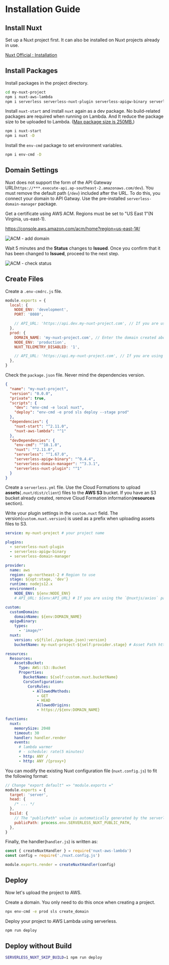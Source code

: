 # Installation Guide

## Install Nuxt

Set up a Nuxt project first. It can also be installed on Nuxt projects already in use.

[Nuxt Official : Installation](https://nuxtjs.org/guide/installation/)

## Install Packages

Install packages in the project directory.

```bash
cd my-nuxt-project
npm i nuxt-aws-lambda
npm i serverless serverless-nuxt-plugin serverless-apigw-binary serverless-domain-manager -D
```

Install `nuxt-start` and install `nuxt` again as a dev package. No build-related packages are required when running on Lambda. And It reduce the package size to be uploaded to Lambda. ([Max package size is 250MB.](https://docs.aws.amazon.com/lambda/latest/dg/gettingstarted-limits.html))

```bash
npm i nuxt-start
npm i nuxt -D
```

Install the `env-cmd` package to set environment variables.

```bash
npm i env-cmd -D
```

## Domain Settings

Nuxt does not support the form of the API Gateway URL(`https://***.execute-api.ap-southeast-2.amazonaws.com/dev`). You must remove the default path (`/dev`) included after the URL. To do this, you connect your domain to API Gatway. Use the pre-installed `serverless-domain-manager` package.

Get a certificate using AWS ACM. Regions must be set to "US East 1"(N Virginia, us-east-1).

https://console.aws.amazon.com/acm/home?region=us-east-1#/

![ACM - add domain](images/readme1.png)

Wait 5 minutes and the **Status** changes to **Issued**. Once you confirm that it has been changed to **Issued**, proceed to the next step.

![ACM - check status](images/readme2.png)

## Create Files

Create a `.env-cmdrc.js` file.

```js
module.exports = {
  local: {
    NODE_ENV: 'development',
    PORT: '8080',

    // API_URL: 'https://api.dev.my-nuxt-project.com', // If you are using the `@nuxtjs/axios` package, you need to set environment variables.
  },
  prod: {
    DOMAIN_NAME: 'my-nuxt-project.com', // Enter the domain created above.
    NODE_ENV: 'production',
    NUXT_TELEMETRY_DISABLED: '1',

    // API_URL: 'https://api.my-nuxt-project.com', // If you are using the `@nuxtjs/axios` package, you need to set environment variables.
  },
}
```

Check the `package.json` file. Never mind the dependencies version.

```json
{
  "name": "my-nuxt-project",
  "version": "0.0.0",
  "private": true,
  "scripts": {
    "dev": "env-cmd -e local nuxt",
    "deploy": "env-cmd -e prod sls deploy --stage prod"
  },
  "dependencies": {
    "nuxt-start": "^2.11.0",
    "nuxt-aws-lambda": "^1"
  },
  "devDependencies": {
    "env-cmd": "^10.1.0",
    "nuxt": "^2.11.0",
    "serverless": "^1.67.0",
    "serverless-apigw-binary": "^0.4.4",
    "serverless-domain-manager": "^3.3.1",
    "serverless-nuxt-plugin": "^1"
  }
}
```

Create a `serverless.yml` file. Use the Cloud Formations to upload **assets**(`.nuxt/dist/client`) files to the **AWS S3** bucket. If you have an S3 bucket already created, remove Cloud Formation information(**resources** section).

Write your plugin settings in the `custom.nuxt` field. The version(`custom.nuxt.version`) is used as a prefix when uploading assets files to S3.

```yml
service: my-nuxt-project # your project name

plugins:
  - serverless-nuxt-plugin
  - serverless-apigw-binary
  - serverless-domain-manager

provider:
  name: aws
  region: ap-northeast-2 # Region to use
  stage: ${opt:stage, 'dev'}
  runtime: nodejs12.x
  environment:
    NODE_ENV: ${env:NODE_ENV}
    # API_URL: ${env:API_URL} # If you are using the `@nuxtjs/axios` package, you need to set environment variables.

custom:
  customDomain:
    domainName: ${env:DOMAIN_NAME}
  apigwBinary:
    types:
      - 'image/*'
  nuxt:
    version: v${file(./package.json):version}
    bucketName: my-nuxt-project-${self:provider.stage} # Asset Path https://my-nuxt-project-prod.s3.amazonaws.com/v1.3.1/

resources:
  Resources:
    AssetsBucket:
      Type: AWS::S3::Bucket
      Properties:
        BucketName: ${self:custom.nuxt.bucketName}
        CorsConfiguration:
          CorsRules:
            - AllowedMethods:
              - GET
              - HEAD
              AllowedOrigins:
              - https://${env:DOMAIN_NAME}

functions:
  nuxt:
    memorySize: 2048
    timeout: 30
    handler: handler.render
    events:
      # lambda warmer
      # - schedule: rate(5 minutes)
      - http: ANY /
      - http: ANY /{proxy+}
```

You can modify the existing Nuxt configuration file (`nuxt.config.js`) to fit the following format:

```js
// Change "export default" => "module.exports ="
module.exports = {
  target: 'server',
  head: {
    /* ... */
  },
  build: {
    // The "publicPath" value is automatically generated by the serverless-nuxt plug-in
    publicPath: process.env.SERVERLESS_NUXT_PUBLIC_PATH,
  },
}
```

Finally, the handler(`handler.js`) is written as:

```js
const { createNuxtHandler } = require('nuxt-aws-lambda')
const config = require('./nuxt.config.js')

module.exports.render = createNuxtHandler(config)
```

## Deploy

Now let's upload the project to AWS.

Create a domain. You only need to do this once when creating a project.

```bash
npx env-cmd -e prod sls create_domain
```

Deploy your project to AWS Lambda using serverless.

```bash
npm run deploy
```

## Deploy without Build

```bash
SERVERLESS_NUXT_SKIP_BUILD=1 npm run deploy
```
